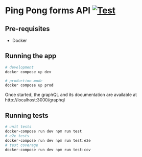 # Ping Pong forms API [![Test](https://github.com/snowanderson/shop-api/actions/workflows/test.yml/badge.svg?branch=main)](https://github.com/snowanderson/ping-pong/actions/workflows/test.yml)

## Pre-requisites

- Docker

## Running the app

```bash
# development
docker compose up dev

# production mode
docker compose up prod
```

Once started, the graphQL and its documentation are available at http://localhost:3000/graphql

## Running tests

```bash
# unit tests
docker-compose run dev npm run test
# e2e tests
docker-compose run dev npm run test:e2e
# test coverage
docker-compose run dev npm run test:cov
```

